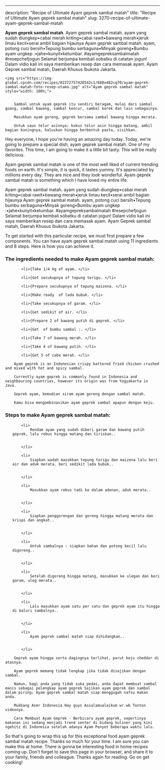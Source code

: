 ---
description: "Recipe of Ultimate Ayam geprek sambal matah"
title: "Recipe of Ultimate Ayam geprek sambal matah"
slug: 3270-recipe-of-ultimate-ayam-geprek-sambal-matah

<p>
	<strong>Ayam geprek sambal matah</strong>. 
	Ayam geprek sambal matah. ayam yang sudah diungkep•cabai merah kriting•cabai rawit•bawang merah•jeruk limau kecil•serai ambil bagian hijaunya Ayam geprek sambal matah. ayam, potong cuci bersih•Tepung bumbu serbaguna•Minyak goreng•Bumbu ayam ungkep :•jahe•kunyit•ketumbar. #ayamgepreksambalmatah #resepchefjogun Selamat berjumpa kembali sobatku di catatan jogun! Dalam vidio kali ini saya memberikan resep dan cara memasak ayam. Ayam Geprek sambal matah, Daerah Khusus Ibukota Jakarta.
</p>
<p>
	
	<img src="https://img-global.cpcdn.com/recipes/02372757420542c1/680x482cq70/ayam-geprek-sambal-matah-foto-resep-utama.jpg" alt="Ayam geprek sambal matah" style="width: 100%;">
	
	
		Sambal untuk ayam geprek itu sendiri beragam, mulai dari sambal goang, sambal bawang, sambal kencur, sambal korek dan lain sebagainya.
	
		Masukkan ayam goreng, geprek bersama sambal bawang hingga merata.
	
		Untuk saus telur asinnya: kukus telur asin hingga matang, ambil bagian kuningnya, haluskan hingga berbentuk pasta, sisihkan.
	
</p>
<p>
	Hey everyone, I hope you're having an amazing day today. Today, we're going to prepare a special dish, ayam geprek sambal matah. One of my favorites. This time, I am going to make it a little bit tasty. This will be really delicious.
</p>
	
<p>
	Ayam geprek sambal matah is one of the most well liked of current trending foods on earth. It's simple, it is quick, it tastes yummy. It's appreciated by millions every day. They are nice and they look wonderful. Ayam geprek sambal matah is something which I have loved my entire life.
</p>
<p>
	Ayam geprek sambal matah. ayam yang sudah diungkep•cabai merah kriting•cabai rawit•bawang merah•jeruk limau kecil•serai ambil bagian hijaunya Ayam geprek sambal matah. ayam, potong cuci bersih•Tepung bumbu serbaguna•Minyak goreng•Bumbu ayam ungkep :•jahe•kunyit•ketumbar. #ayamgepreksambalmatah #resepchefjogun Selamat berjumpa kembali sobatku di catatan jogun! Dalam vidio kali ini saya memberikan resep dan cara memasak ayam. Ayam Geprek sambal matah, Daerah Khusus Ibukota Jakarta.
</p>

<p>
To get started with this particular recipe, we must first prepare a few components. You can have ayam geprek sambal matah using 11 ingredients and 8 steps. Here is how you can achieve it.
</p>

<h3>The ingredients needed to make Ayam geprek sambal matah:</h3>

<ol>
	
		<li>{Take 1/4 kg of ayam. </li>
	
		<li>{Get secukupnya of tepung terigu. </li>
	
		<li>{Prepare secukupnya of tepung maizena. </li>
	
		<li>{Make ready  of lada bubuk. </li>
	
		<li>{Take secukupnya of garam. </li>
	
		<li>{Get sedikit of air. </li>
	
		<li>{Prepare 2 of bawang putih di geprek. </li>
	
		<li>{Get  of bumbu sambal :. </li>
	
		<li>{Take 7 of bawang merah. </li>
	
		<li>{Take 4 of bawang putih. </li>
	
		<li>{Get 5 of cabe merah. </li>
	
</ol>
<p>
	
		Ayam geprek is an Indonesian crispy battered fried chicken crushed and mixed with hot and spicy sambal.
	
		Currently ayam geprek is commonly found in Indonesia and neighbouring countries, however its origin was from Yogyakarta in Java.
	
		Geprek ayam, kemudian siram ayam goreng dengan sambal matah.
	
		Kamu bisa mengombinasikan ayam geprek sambal apapun dengan keju.
	
</p>

<h3>Steps to make Ayam geprek sambal matah:</h3>

<ol>
	
		<li>
			Rendam ayam yang sudah diberi garam dan bawang putih geprek, lalu rebus hingga matang dan tiriskan..
			
			
		</li>
	
		<li>
			Siapkan wadah masukkan tepung terigu dan maizena lalu beri air dan aduk merata. beri sedikit lada bubuk..
			
			
		</li>
	
		<li>
			Masukkan ayam rebus tadi ke dalam adonan, aduk merata..
			
			
		</li>
	
		<li>
			Siapkan penggorengan dan goreng hingga matang merata dan krispi dan angkat..
			
			
		</li>
	
		<li>
			Untuk sambalnya : siapkan bahan dan potong kecil lalu digoreng..
			
			
		</li>
	
		<li>
			Setelah digoreng hingga matang, masukkan ke ulegan dan beri garam, uleg merata..
			
			
		</li>
	
		<li>
			Lalu masukkan ayam satu per satu dan geprek ayam itu hingga di baluri sambalnya..
			
			
		</li>
	
		<li>
			Ayam geprek sambal matah siap dihidangkan..
			
			
		</li>
	
</ol>

<p>
	
		Geprek ayam hingga serta dagingnya terlihat, parut keju cheddar di atasnya.
	
		Ayam geprek memang tidak lengkap jika tidak disajikan dengan sambal.
	
		Namun, bagi anda yang tidak suka pedas, anda dapat membuat sambal manis sebagai pelengkap ayam geprek Sajikan ayam geprek dan sambal dalam piring; Ayam geprek sambal matah siap menggugah nafsu makan anda.
	
		Mukbang Asmr Indonesia Hay guys Assalamualaikum wr.wb Tonton videonya.
	
		Cara Membuat Ayam Geprek - Berbicara ayam geprek, sepertinya makanan ini sedang menjadi trend senter di bidang kuliner yang kini ngehitz di Indonesia setelah adanya Ayam Penyet beberapa waktu lalu.
	
</p>

<p>
	So that's going to wrap this up for this exceptional food ayam geprek sambal matah recipe. Thanks so much for your time. I am sure you can make this at home. There is gonna be interesting food in home recipes coming up. Don't forget to save this page in your browser, and share it to your family, friends and colleague. Thanks again for reading. Go on get cooking!
</p>
